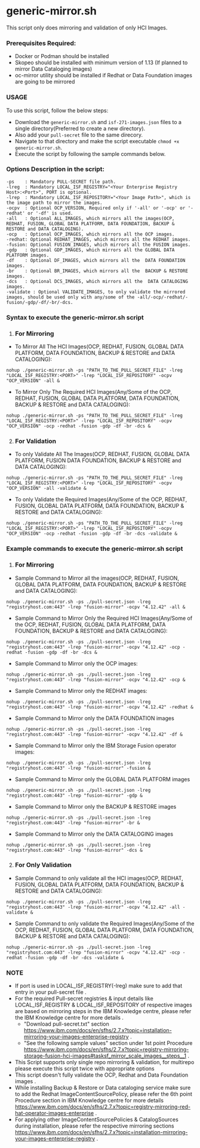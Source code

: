 # generic-mirror.sh

This script only does mirroring and validation of only HCI Images.

### Prerequisites Required:
- Docker or Podman should be installed
- Skopeo should be installed with minimum version of 1.13 (If planned to mirror Data Cataloging images)
- oc-mirror utility should be installed if Redhat or Data Foundation images are going to be mirrored

### USAGE
To use this script, follow the below steps:
- Download the `generic-mirror.sh` and `isf-271-images.json` files to a single directory(Preferred to create a new directory).
- Also add your `pull-secret` file to the same direcory.
- Navigate to that directory and make the script executable `chmod +x generic-mirror.sh`.
- Execute the script by following the sample commands below.

### Options Description in the script:
```
-ps    : Mandatory PULL-SECRET file path.
-lreg  : Mandatory LOCAL_ISF_REGISTRY="<Your Enterprise Registry Host>:<Port>", PORT is optional.
-lrep  : Mandatory LOCAL_ISF_REPOSITORY="<Your Image Path>", which is the image path to mirror the images.
-ocpv  : Optional OCP_VERSION, Required only if '-all' or '-ocp' or '-redhat' or '-df' is used.
-all   : Optional ALL_IMAGES, which mirrors all the images(OCP, REDHAT, FUSION, GLOBAL DATA PLATFORM, DATA FOUNDATION, BACKUP & RESTORE and DATA CATALOGING).
-ocp   : Optional OCP_IMAGES, which mirrors all the OCP images.
-redhat: Optional REDHAT_IMAGES, which mirrors all the REDHAT images.
-fusion: Optional FUSION_IMAGES, which mirrors all the FUSION images.
-gdp   : Optional GDP_IMAGES, which mirrors all the GLOBAL DATA PLATFORM images.
-df    : Optional DF_IMAGES, which mirrors all the  DATA FOUNDATION images.
-br    : Optional BR_IMAGES, which mirrors all the  BACKUP & RESTORE images.
-dcs   : Optional DCS_IMAGES, which mirrors all the  DATA CATALOGING images.
-validate : Optional VALIDATE_IMAGES, to only validate the mirrored images, should be used only with any/some of the -all/-ocp/-redhat/-fusion/-gdp/-df/-br/-dcs.
```

### Syntax to execute the generic-mirror.sh script

1. ### For Mirroring

- To Mirror All The HCI Images(OCP, REDHAT, FUSION, GLOBAL DATA PLATFORM, DATA FOUNDATION, BACKUP & RESTORE and DATA CATALOGING):
```
nohup ./generic-mirror.sh -ps "PATH_TO_THE_PULL_SECRET_FILE" -lreg "LOCAL_ISF_REGISTRY:<PORT>" -lrep "LOCAL_ISF_REPOSITORY" -ocpv "OCP_VERSION" -all &
```

- To Mirror Only The Required HCI Images(Any/Some of the OCP, REDHAT, FUSION, GLOBAL DATA PLATFORM, DATA FOUNDATION, BACKUP & RESTORE and DATA CATALOGING):
```
nohup ./generic-mirror.sh -ps "PATH_TO_THE_PULL_SECRET_FILE" -lreg "LOCAL_ISF_REGISTRY:<PORT>" -lrep "LOCAL_ISF_REPOSITORY" -ocpv "OCP_VERSION" -ocp -redhat -fusion -gdp -df -br -dcs &
```

2. ### For Validation

- To only Validate All The Images(OCP, REDHAT, FUSION, GLOBAL DATA PLATFORM, FUSION DATA FOUNDATION, BACKUP & RESTORE and DATA CATALOGING):
```
nohup ./generic-mirror.sh -ps "PATH_TO_THE_PULL_SECRET_FILE" -lreg "LOCAL_ISF_REGISTRY:<PORT>" -lrep "LOCAL_ISF_REPOSITORY" -ocpv "OCP_VERSION" -all -validate &
```

- To only Validate the Required Images(Any/Some of the OCP, REDHAT, FUSION, GLOBAL DATA PLATFORM, DATA FOUNDATION, BACKUP & RESTORE and DATA CATALOGING):
```
nohup ./generic-mirror.sh -ps "PATH_TO_THE_PULL_SECRET_FILE" -lreg "LOCAL_ISF_REGISTRY:<PORT>" -lrep "LOCAL_ISF_REPOSITORY" -ocpv "OCP_VERSION" -ocp -redhat -fusion -gdp -df -br -dcs -validate &
```

### Example commands to execute the generic-mirror.sh script

1. ### For Mirroring

- Sample Command to Mirror all the images(OCP, REDHAT, FUSION, GLOBAL DATA PLATFORM, DATA FOUNDATION, BACKUP & RESTORE and DATA CATALOGING):
```
nohup ./generic-mirror.sh -ps ./pull-secret.json -lreg "registryhost.com:443" -lrep "fusion-mirror" -ocpv "4.12.42" -all &
```

- Sample Command to Mirror Only the Required HCI Images(Any/Some of the OCP, REDHAT, FUSION, GLOBAL DATA PLATFORM, DATA FOUNDATION, BACKUP & RESTORE and DATA CATALOGING):
```
nohup ./generic-mirror.sh -ps ./pull-secret.json -lreg "registryhost.com:443" -lrep "fusion-mirror" -ocpv "4.12.42" -ocp -redhat -fusion -gdp -df -br -dcs &
```

- Sample Command to Mirror only the OCP images:
```
nohup ./generic-mirror.sh -ps ./pull-secret.json -lreg "registryhost.com:443" -lrep "fusion-mirror" -ocpv "4.12.42" -ocp &
```

- Sample Command to Mirror only the REDHAT images:
```
nohup ./generic-mirror.sh -ps ./pull-secret.json -lreg "registryhost.com:443" -lrep "fusion-mirror" -ocpv "4.12.42" -redhat &
```

- Sample Command to Mirror only the DATA FOUNDATION images
```
nohup ./generic-mirror.sh -ps ./pull-secret.json -lreg "registryhost.com:443" -lrep "fusion-mirror" -ocpv "4.12.42" -df &
```

- Sample Command to Mirror only the IBM Storage Fusion operator images:
```
nohup ./generic-mirror.sh -ps ./pull-secret.json -lreg "registryhost.com:443" -lrep "fusion-mirror" -fusion &
```

- Sample Command to Mirror only the GLOBAL DATA PLATFORM images
```
nohup ./generic-mirror.sh -ps ./pull-secret.json -lreg "registryhost.com:443" -lrep "fusion-mirror" -gdp &
```

- Sample Command to Mirror only the BACKUP & RESTORE images
```
nohup ./generic-mirror.sh -ps ./pull-secret.json -lreg "registryhost.com:443" -lrep "fusion-mirror" -br &
```

- Sample Command to Mirror only the DATA CATALOGING images
```
nohup ./generic-mirror.sh -ps ./pull-secret.json -lreg "registryhost.com:443" -lrep "fusion-mirror" -dcs &
```

2. ### For Only Validation

- Sample Command to only validate all the HCI images(OCP, REDHAT, FUSION, GLOBAL DATA PLATFORM, DATA FOUNDATION, BACKUP & RESTORE and DATA CATALOGING):
```
nohup ./generic-mirror.sh -ps ./pull-secret.json -lreg "registryhost.com:443" -lrep "fusion-mirror" -ocpv "4.12.42" -all -validate &
```

- Sample Command to only validate the Required Images(Any/Some of the OCP, REDHAT, FUSION, GLOBAL DATA PLATFORM, DATA FOUNDATION, BACKUP & RESTORE and DATA CATALOGING):
```
nohup ./generic-mirror.sh -ps ./pull-secret.json -lreg "registryhost.com:443" -lrep "fusion-mirror" -ocpv "4.12.42" -ocp -redhat -fusion -gdp -df -br -dcs -validate &
```

### NOTE
- If port is used in LOCAL_ISF_REGISTRY(-lreg) make sure to add that entry in your pull-secret file .
- For the required Pull-secret registries & input details like LOCAL_ISF_REGISTRY & LOCAL_ISF_REPOSITORY of respective images are based on mirroring steps in the IBM Knowledge centre, please refer the IBM Knowledge centre for more details .
  - "Download pull-secret.txt" section https://www.ibm.com/docs/en/sfhs/2.7.x?topic=installation-mirroring-your-images-enterprise-registry .
  - "See the following sample values" section under 1st point Procedure https://www.ibm.com/docs/en/sfhs/2.7.x?topic=registry-mirroring-storage-fusion-hci-images#tasksf_mirror_scale_images__steps__1 .
- This Script supports only single repo mirroring & validation, for multirepo please execute this script twice with appropriate options
- This script doesn't fully validate the OCP, Redhat and Data Foundation images .
- While installing Backup & Restore or Data cataloging service make sure to add the Redhat ImageContentSourcePolicy, please refer the 6th point Procedure section in IBM Knowledge centre for more details https://www.ibm.com/docs/en/sfhs/2.7.x?topic=registry-mirroring-red-hat-operator-images-enterprise . 
- For applying other ImageContentSourcePolicies & CatalogSources during installation, please refer the respective mirroring sections https://www.ibm.com/docs/en/sfhs/2.7.x?topic=installation-mirroring-your-images-enterprise-registry .